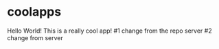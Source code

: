 # coolapps
Hello World! This is a really cool app!
#1 change from the repo server
#2 change from server
